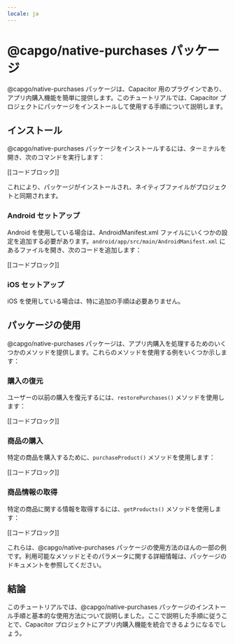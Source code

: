 ```yaml
---
locale: ja
---
```


# @capgo/native-purchases パッケージ

@capgo/native-purchases パッケージは、Capacitor 用のプラグインであり、アプリ内購入機能を簡単に提供します。このチュートリアルでは、Capacitor プロジェクトにパッケージをインストールして使用する手順について説明します。

## インストール

@capgo/native-purchases パッケージをインストールするには、ターミナルを開き、次のコマンドを実行します：

[[コードブロック]]

これにより、パッケージがインストールされ、ネイティブファイルがプロジェクトと同期されます。

### Android セットアップ

Android を使用している場合は、AndroidManifest.xml ファイルにいくつかの設定を追加する必要があります。`android/app/src/main/AndroidManifest.xml` にあるファイルを開き、次のコードを追加します：

[[コードブロック]]

### iOS セットアップ

iOS を使用している場合は、特に追加の手順は必要ありません。

## パッケージの使用

@capgo/native-purchases パッケージは、アプリ内購入を処理するためのいくつかのメソッドを提供します。これらのメソッドを使用する例をいくつか示します：

### 購入の復元

ユーザーの以前の購入を復元するには、`restorePurchases()` メソッドを使用します：

[[コードブロック]]

### 商品の購入

特定の商品を購入するために、`purchaseProduct()` メソッドを使用します：

[[コードブロック]]

### 商品情報の取得

特定の商品に関する情報を取得するには、`getProducts()` メソッドを使用します：

[[コードブロック]]

これらは、@capgo/native-purchases パッケージの使用方法のほんの一部の例です。利用可能なメソッドとそのパラメータに関する詳細情報は、パッケージのドキュメントを参照してください。

## 結論

このチュートリアルでは、@capgo/native-purchases パッケージのインストール手順と基本的な使用方法について説明しました。ここで説明した手順に従うことで、Capacitor プロジェクトにアプリ内購入機能を統合できるようになるでしょう。